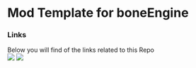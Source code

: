 # Mod Template for boneEngine

### Links
Below you will find of the links related to this Repo</br>
[<img src="https://github.com/thomasa-dev/readme-buttons/blob/main/guildedButton.png"/>](https://guilded.gg/thomas-hub "My Guilded Server")
[<img src="https://github.com/thomasa-dev/readme-buttons/blob/main/gameButton.png" />](https://github.com/thomasa-dev/boneEngine-private "Private Repo")
